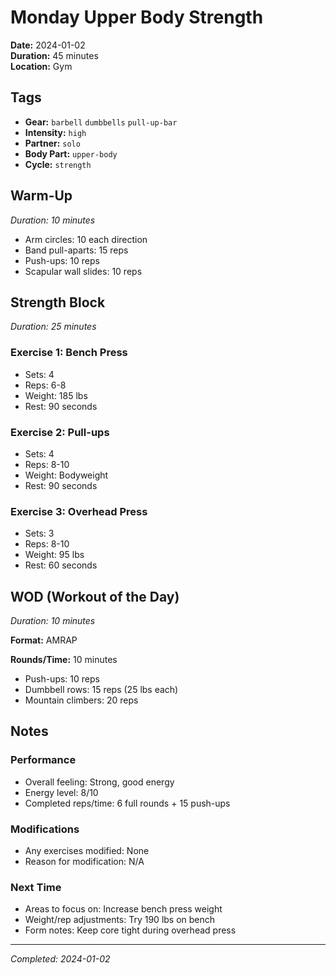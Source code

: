 # Monday Upper Body Strength

**Date:** 2024-01-02  
**Duration:** 45 minutes  
**Location:** Gym  

## Tags
- **Gear:** `barbell` `dumbbells` `pull-up-bar`
- **Intensity:** `high`
- **Partner:** `solo`
- **Body Part:** `upper-body`
- **Cycle:** `strength`

## Warm-Up
*Duration: 10 minutes*

- Arm circles: 10 each direction
- Band pull-aparts: 15 reps
- Push-ups: 10 reps
- Scapular wall slides: 10 reps

## Strength Block
*Duration: 25 minutes*

### Exercise 1: Bench Press
- Sets: 4
- Reps: 6-8
- Weight: 185 lbs
- Rest: 90 seconds

### Exercise 2: Pull-ups
- Sets: 4
- Reps: 8-10
- Weight: Bodyweight
- Rest: 90 seconds

### Exercise 3: Overhead Press
- Sets: 3
- Reps: 8-10
- Weight: 95 lbs
- Rest: 60 seconds

## WOD (Workout of the Day)
*Duration: 10 minutes*

**Format:** AMRAP

**Rounds/Time:** 10 minutes

- Push-ups: 10 reps
- Dumbbell rows: 15 reps (25 lbs each)
- Mountain climbers: 20 reps

## Notes

### Performance
- Overall feeling: Strong, good energy
- Energy level: 8/10
- Completed reps/time: 6 full rounds + 15 push-ups

### Modifications
- Any exercises modified: None
- Reason for modification: N/A

### Next Time
- Areas to focus on: Increase bench press weight
- Weight/rep adjustments: Try 190 lbs on bench
- Form notes: Keep core tight during overhead press

---
*Completed: 2024-01-02*